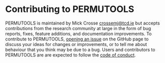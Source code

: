# Contributing to PERMUTOOLS

PERMUTOOLS is maintained by Mick Crosse <crossemj@tcd.ie> but accepts 
contributions from the research community at large in the form of bug reports,
fixes, feature additions, and documentation improvements. To contribute to
PERMUTOOLS, [opening an issue](https://github.com/mickcrosse/PERMUTOOLS/issues/new) 
on the GitHub page to discuss your ideas for changes or improvements, or to tell 
me about behaviour that you think may be due to a bug. Users and contributors to 
PERMUTOOLS are are expected to follow the [code of conduct](CODE_OF_CONDUCT.md).